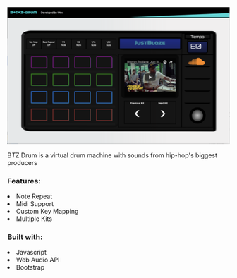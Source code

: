 <img src="btzDrumPic.png">

B*T*Z Drum is a virtual drum machine with sounds from hip-hop's biggest producers

<h3> Features: </h3>
<li> Note Repeat </li>
<li> Midi Support </li>
<li> Custom Key Mapping </li>
<li> Multiple Kits </li>

<h3> Built with: </h3>

<li> Javascript </li>
<li> Web Audio API </li>
<li> Bootstrap </li>
